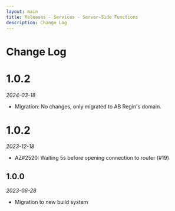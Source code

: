 ```yaml
---
layout: main
title: Releases - Services - Server-Side Functions
description: Change Log
---
```


# Change Log

# 1.0.2

*2024-03-18*

- Migration: No changes, only migrated to AB Regin's domain.

# 1.0.2

*2023-12-18*

- AZ#2520: Waiting 5s before opening connection to router (#19)

## 1.0.0

*2023-06-28*

- Migration to new build system
